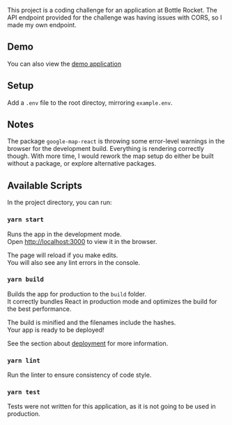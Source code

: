 This project is a coding challenge for an application at Bottle Rocket. The API endpoint provided for the challenge was having issues with CORS, so I made my own endpoint.

## Demo

You can also view the [demo application](https://bottle-rocket-challenge.netlify.app/)

## Setup

Add a `.env` file to the root directoy, mirroring `example.env`.

## Notes

The package `google-map-react` is throwing some error-level warnings in the browser for the development build. Everything is rendering correctly though. With more time, I would rework the map setup do either be built without a package, or explore alternative packages.

## Available Scripts

In the project directory, you can run:

### `yarn start`

Runs the app in the development mode.<br />
Open [http://localhost:3000](http://localhost:3000) to view it in the browser.

The page will reload if you make edits.<br />
You will also see any lint errors in the console.

### `yarn build`

Builds the app for production to the `build` folder.<br />
It correctly bundles React in production mode and optimizes the build for the best performance.

The build is minified and the filenames include the hashes.<br />
Your app is ready to be deployed!

See the section about [deployment](https://facebook.github.io/create-react-app/docs/deployment) for more information.

### `yarn lint`

Run the linter to ensure consistency of code style.

### `yarn test`

Tests were not written for this application, as it is not going to be used in production.
